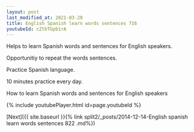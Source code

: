 ```yaml
---
layout: post
last_modified_at: 2021-03-29
title: English Spanish learn words sentences 716 
youtubeId: cZtbTUpb1rA
---
```

 
 
Helps to learn Spanish words and sentences for English speakers.

Opportunitiy to repeat the words sentences. 

Practice Spanish language. 
 
10 minutes practice every day. 
 
How to learn Spanish words and sentences for English speakers 
 
{% include youtubePlayer.html id=page.youtubeId %}
 
 
[Next]({{ site.baseurl }}{% link  split2/_posts/2014-12-14-English spanish learn words sentences 822 .md%})
 
